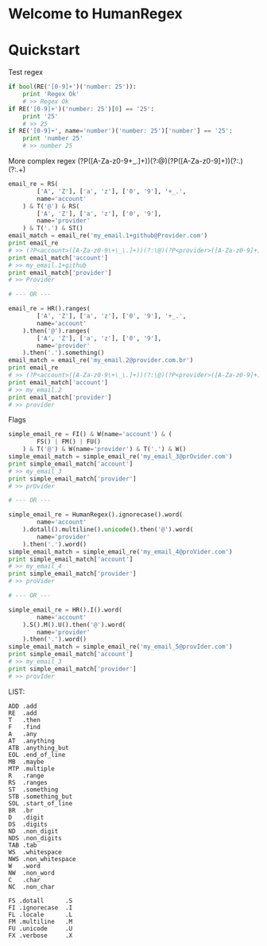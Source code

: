 Welcome to HumanRegex
=====================

Quickstart
==========

Test regex
```python
if bool(RE('[0-9]+')('number: 25')):
    print 'Regex Ok'
    # >> Regex Ok
if RE('[0-9]+')('number: 25')[0] == '25':
    print '25'
    # >> 25
if RE('[0-9]+', name='number')('number: 25')['number'] == '25':
    print 'number 25'
    # >> number 25
```

More complex regex
(?P<account>([A-Za-z0-9\+\_\.]+))(?:\@)(?P<provider>([A-Za-z0-9]+))(?:\.)(?:.+)

```python
email_re = RS(
        ['A', 'Z'], ['a', 'z'], ['0', '9'], '+_.',
        name='account'
    ) & T('@') & RS(
        ['A', 'Z'], ['a', 'z'], ['0', '9'],
        name='provider'
    ) & T('.') & ST()
email_match = email_re('my_email.1+github@Provider.com')
print email_re
# >> (?P<account>([A-Za-z0-9\+\_\.]+))(?:\@)(?P<provider>([A-Za-z0-9]+))(?:\.)(?:.+)
print email_match['account']
# >> my_email.1+github
print email_match['provider']
# >> Provider

# --- OR ---

email_re = HR().ranges(
        ['A', 'Z'], ['a', 'z'], ['0', '9'], '+_.',
        name='account'
    ).then('@').ranges(
        ['A', 'Z'], ['a', 'z'], ['0', '9'],
        name='provider'
    ).then('.').something()
email_match = email_re('my_email.2@provider.com.br')
print email_re
# >> (?P<account>([A-Za-z0-9\+\_\.]+))(?:\@)(?P<provider>([A-Za-z0-9]+))(?:\.)(?:.+)
print email_match['account']
# >> my_email.2
print email_match['provider']
# >> provider
```

Flags

```python
simple_email_re = FI() & W(name='account') & (
        FS() | FM() | FU()
    ) & T('@') & W(name='provider') & T('.') & W()
simple_email_match = simple_email_re('my_email_3@prOvider.com')
print simple_email_match['account']
# >> my_email_3
print simple_email_match['provider']
# >> prOvider

# --- OR ---

simple_email_re = HumanRegex().ignorecase().word(
        name='account'
    ).dotall().multiline().unicode().then('@').word(
        name='provider'
    ).then('.').word()
simple_email_match = simple_email_re('my_email_4@proVider.com')
print simple_email_match['account']
# >> my_email_4
print simple_email_match['provider']
# >> proVider

# --- OR ---

simple_email_re = HR().I().word(
        name='account'
    ).S().M().U().then('@').word(
        name='provider'
    ).then('.').word()
simple_email_match = simple_email_re('my_email_5@provIder.com')
print simple_email_match['account']
# >> my_email_3
print simple_email_match['provider']
# >> provIder
```


LIST:

    ADD .add
    RE  .add
    T   .then
    F   .find
    A   .any
    AT  .anything  
    ATB .anything_but
    EOL .end_of_line
    MB  .maybe
    MTP .multiple
    R   .range
    RS  .ranges
    ST  .something
    STB .something_but
    SOL .start_of_line
    BR  .br
    D   .digit
    DS  .digits
    ND  .non_digit
    NDS .non_digits
    TAB .tab
    WS  .whitespace
    NWS .non_whitespace
    W   .word
    NW  .non_word
    C   .char
    NC  .non_char

    FS .dotall      .S
    FI .ignorecase  .I
    FL .locale      .L
    FM .multiline   .M
    FU .unicode     .U
    FX .verbose     .X